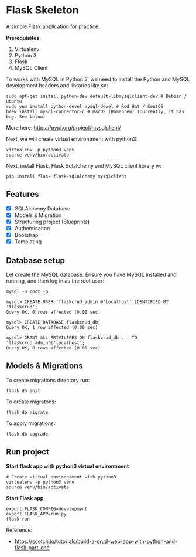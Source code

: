 # Flask Skeleton

A simple Flask application for practice.

**Prerequisites**

1. Virtualenv
2. Python 3
2. Flask
3. MySQL Client

To works with MySQL in Python 3, we need to install the Python and MySQL development headers and libraries like so:

```
sudo apt-get install python-dev default-libmysqlclient-dev # Debian / Ubuntu
sudo yum install python-devel mysql-devel # Red Hat / CentOS
brew install mysql-connector-c # macOS (Homebrew) (Currently, it has bug. See below)
```

More here: https://pypi.org/project/mysqlclient/

Next, we will create virtual environtment with python3:

```shell
virtualenv -p python3 venv
source venv/bin/activate
```

Next, install Flask, Flask Sqlalchemy and MySQL client library w:

```
pip install flask flask-sqlalchemy mysqlclient
```

## Features

- [x] SQLAlchemy Database 
- [x] Models & Migration
- [x] Structuring project (Blueprints)
- [x] Authentication
- [x] Bootstrap
- [x] Templating

## Database setup

Let create the MySQL database. Ensure you have MySQL installed and running, and then log in as the root user:

```
mysql -u root -p

mysql> CREATE USER 'flaskcrud_admin'@'localhost' IDENTIFIED BY 'flaskcrud';
Query OK, 0 rows affected (0.00 sec)

mysql> CREATE DATABASE flaskcrud_db;
Query OK, 1 row affected (0.00 sec)

mysql> GRANT ALL PRIVILEGES ON flaskcrud_db . - TO 'flaskcrud_admin'@'localhost';
Query OK, 0 rows affected (0.00 sec)
```

## Models & Migrations

To create migrations directory run: 

```
flask db init
```

To create migratons: 

```
flask db migrate
```

To apply migrations: 

```
flask db upgrade
```

## Run project

**Start flask app with python3 virtual environtment**

```shell
# Create virtual environtment with python3
virtualenv -p python3 venv
source venv/bin/activate
```

**Start Flask app**

```shell
export FLASK_CONFIG=development
export FLASK_APP=run.py
flask run
```

Reference:

- https://scotch.io/tutorials/build-a-crud-web-app-with-python-and-flask-part-one
